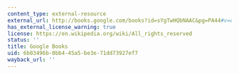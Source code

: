 ```yaml
---
content_type: external-resource
external_url: http://books.google.com/books?id=sYgTwHQbNAAC&pg=PA44#v=onepage
has_external_license_warning: true
license: https://en.wikipedia.org/wiki/All_rights_reserved
status: ''
title: Google Books
uid: 6b03496b-0bb4-45a5-be3e-71dd73927ef7
wayback_url: ''
---
```

